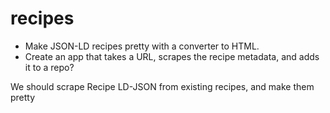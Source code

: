 # recipes

 * Make JSON-LD recipes pretty with a converter to HTML.
 * Create an app that takes a URL, scrapes the recipe metadata, and adds it to a repo?
 

We should scrape Recipe LD-JSON from existing recipes, and make them pretty
